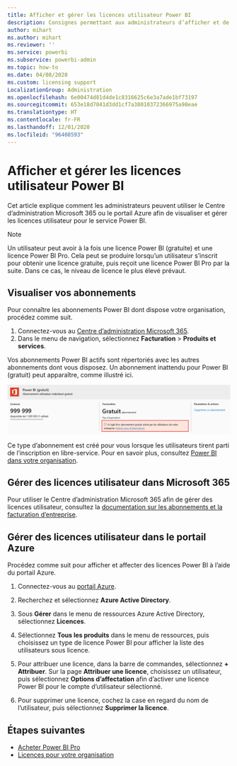 ```yaml
---
title: Afficher et gérer les licences utilisateur Power BI
description: Consignes permettant aux administrateurs d’afficher et de gérer les licences utilisateur Power BI dans leur organisation.
author: mihart
ms.author: mihart
ms.reviewer: ''
ms.service: powerbi
ms.subservice: powerbi-admin
ms.topic: how-to
ms.date: 04/08/2020
ms.custom: licensing support
LocalizationGroup: Administration
ms.openlocfilehash: 6e00474d81d4de1c8316625c6e3a7ade1bf73197
ms.sourcegitcommit: 653e18d7041d3dd1cf7a38010372366975a98eae
ms.translationtype: HT
ms.contentlocale: fr-FR
ms.lasthandoff: 12/01/2020
ms.locfileid: "96408593"
---
```

# <a name="view-and-manage-power-bi-user-licenses"></a>Afficher et gérer les licences utilisateur Power BI

Cet article explique comment les administrateurs peuvent utiliser le Centre d’administration Microsoft 365 ou le portail Azure afin de visualiser et gérer les licences utilisateur pour le service Power BI.

> [!NOTE]
>
>Un utilisateur peut avoir à la fois une licence Power BI (gratuite) et une licence Power BI Pro. Cela peut se produire lorsqu’un utilisateur s’inscrit pour obtenir une licence gratuite, puis reçoit une licence Power BI Pro par la suite. Dans ce cas, le niveau de licence le plus élevé prévaut.
>

## <a name="view-your-subscriptions"></a>Visualiser vos abonnements

Pour connaître les abonnements Power BI dont dispose votre organisation, procédez comme suit.

1. Connectez-vous au [Centre d’administration Microsoft 365](https://admin.microsoft.com).
2. Dans le menu de navigation, sélectionnez **Facturation** > **Produits et services**.

Vos abonnements Power BI actifs sont répertoriés avec les autres abonnements dont vous disposez. Un abonnement inattendu pour Power BI (gratuit) peut apparaître, comme illustré ici.

  ![Capture d’écran de l’abonnement Power BI, montrant un abonnement gratuit.](media/service-admin-manage-licenses/power-bi-free-user-activated.png)

Ce type d’abonnement est créé pour vous lorsque les utilisateurs tirent parti de l’inscription en libre-service. Pour en savoir plus, consultez [Power BI dans votre organisation](/microsoft-365/admin/misc/power-bi-in-your-organization?view=o365-worldwide).

## <a name="manage-user-licenses-in-microsoft-365"></a>Gérer des licences utilisateur dans Microsoft 365

Pour utiliser le Centre d’administration Microsoft 365 afin de gérer des licences utilisateur, consultez la [documentation sur les abonnements et la facturation d’entreprise](/microsoft-365/commerce/?view=o365-worldwide).

## <a name="manage-user-licenses-in-azure-portal"></a>Gérer des licences utilisateur dans le portail Azure

Procédez comme suit pour afficher et affecter des licences Power BI à l’aide du portail Azure.

1. Connectez-vous au [portail Azure](https://portal.azure.com).

2. Recherchez et sélectionnez **Azure Active Directory**.

3. Sous **Gérer** dans le menu de ressources Azure Active Directory, sélectionnez **Licences**.

4. Sélectionnez **Tous les produits** dans le menu de ressources, puis choisissez un type de licence Power BI pour afficher la liste des utilisateurs sous licence.

5. Pour attribuer une licence, dans la barre de commandes, sélectionnez **+ Attribuer**. Sur la page **Attribuer une licence**, choisissez un utilisateur, puis sélectionnez **Options d’affectation** afin d’activer une licence Power BI pour le compte d’utilisateur sélectionné.

6. Pour supprimer une licence, cochez la case en regard du nom de l’utilisateur, puis sélectionnez **Supprimer la licence**.

## <a name="next-steps"></a>Étapes suivantes

- [Acheter Power BI Pro](service-admin-purchasing-power-bi-pro.md)
- [Licences pour votre organisation](service-admin-licensing-organization.md)